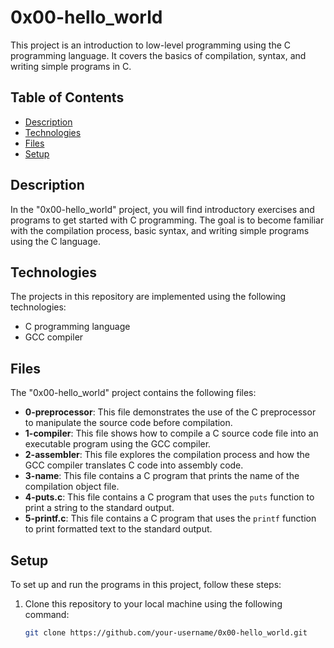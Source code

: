 # 0x00-hello_world

This project is an introduction to low-level programming using the C programming language. It covers the basics of compilation, syntax, and writing simple programs in C.

## Table of Contents

- [Description](#description)
- [Technologies](#technologies)
- [Files](#files)
- [Setup](#setup)

## Description

In the "0x00-hello_world" project, you will find introductory exercises and programs to get started with C programming. The goal is to become familiar with the compilation process, basic syntax, and writing simple programs using the C language.

## Technologies

The projects in this repository are implemented using the following technologies:

- C programming language
- GCC compiler

## Files

The "0x00-hello_world" project contains the following files:

- **0-preprocessor**: This file demonstrates the use of the C preprocessor to manipulate the source code before compilation.
- **1-compiler**: This file shows how to compile a C source code file into an executable program using the GCC compiler.
- **2-assembler**: This file explores the compilation process and how the GCC compiler translates C code into assembly code.
- **3-name**: This file contains a C program that prints the name of the compilation object file.
- **4-puts.c**: This file contains a C program that uses the `puts` function to print a string to the standard output.
- **5-printf.c**: This file contains a C program that uses the `printf` function to print formatted text to the standard output.

## Setup

To set up and run the programs in this project, follow these steps:

1. Clone this repository to your local machine using the following command:

   ```bash
   git clone https://github.com/your-username/0x00-hello_world.git

